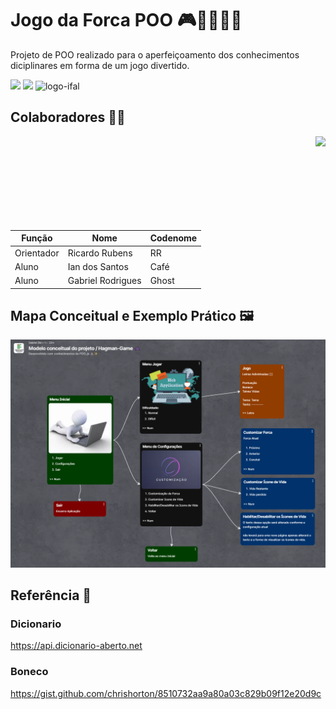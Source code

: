 # Jogo da Forca POO 🎮🧑🏻‍💻✨
Projeto de POO realizado para o aperfeiçoamento dos conhecimentos diciplinares em forma de um jogo divertido.

![](https://img.shields.io/badge/Node.js-2B8244?style=for-the-badge&logo=node.js&logoColor=white)
![](https://img.shields.io/badge/JavaScript-323330?style=for-the-badge&logo=javascript&logoColor=F7DF1E)
<img src="https://www2.ifal.edu.br/acesso-a-sistemas/logo2.png/@@images/image.png" alt="logo-ifal" style="width:auto; height:28px;"/>

## Colaboradores 🤝🏽
<img align="right" height="150px" src="https://media4.giphy.com/media/v1.Y2lk PTc5MGI3NjExd2VycTI3dzRyOWgxd2FvdzRlaHZyb2tpemU1ZHZnaDd0NWdscTBzNyZlcD12MV9pbnRlcm5hbF9naWZfYnlfaWQmY3Q9cw/utfeiHQ7CcpyRtXla6/giphy.gif">

| Função | Nome | Codenome |
|--------|------|----------|
| Orientador | Ricardo Rubens | RR |
| Aluno | Ian dos Santos | Café |
| Aluno | Gabriel Rodrigues | Ghost |

## Mapa Conceitual e Exemplo Prático 🖼️

![Mapa conceitual do Projeto](./mapa-conceitual.png)

## Referência 📌
### Dicionario
https://api.dicionario-aberto.net

### Boneco
https://gist.github.com/chrishorton/8510732aa9a80a03c829b09f12e20d9c
